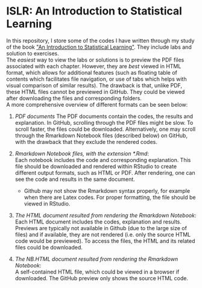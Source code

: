 
# ISLR: An Introduction to Statistical Learning

In this repository, I store some of the codes I have written through my study of the book ["An Introduction to Statistical Learning"](http://www-bcf.usc.edu/~gareth/ISL/). They include labs and solution to exercises.   
The *easiest* way to view the labs or solutions is to preview the PDF files associated with each chapter. However, they are *best* viewed in HTML format, which allows for additional features (such as floating table of contents which facilitates file navigation, or use of tabs which helps with visual comparison of similar results). The drawback is that, unlike PDF, these HTML files cannot be previewed in GitHub. They could be viewed after downloading the files and corresponding folders.  
A more comprehensive overview of different formats can be seen below:


1. *PDF documents*
The PDF documents contain the codes, the results and explanation. In GitHub, scrolling through the PDF files might be slow. To scroll faster, the files could be downloaded. Alternatively, one may scroll through the Rmarkdown Notebook files (described below) on GitHub, with the drawback that they exclude the rendered codes.  

2. *Rmarkdown Notebook files, with the extension \*.Rmd*:  
Each notebook includes the code and corresponding explanation. This file should be downloaded and rendered within RStudio to create different output formats, such as HTML or PDF. After rendering, one can see the code and results in the same document.    
    * Github may not show the Rmarkdown syntax properly, for example when there are Latex codes. For proper formatting, the file should be viewed in RStudio.  
    
3. *The HTML document resulted from rendering the Rmarkdown Notebook*:  
Each HTML document includes the codes, explanation and results. Previews are typically not available in Github (due to the large size of files) and if available, they are not rendered (i.e. only the source HTML code would be previewed). To access the files, the HTML and its related files could be downloaded.

4. *The NB.HTML document resulted from rendering the Rmarkdown Notebook*:  
A self-contained HTML file, which could be viewed in a browser if downloaded. The GitHub preview only shows the source HTML code. 
